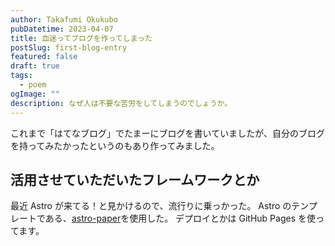 ```yaml
---
author: Takafumi Okukubo
pubDatetime: 2023-04-07
title: 血迷ってブログを作ってしまった
postSlug: first-blog-entry
featured: false
draft: true
tags:
  - poem
ogImage: ""
description: なぜ人は不要な苦労をしてしまうのでしょうか。
---
```


これまで「はてなブログ」でたまーにブログを書いていましたが、自分のブログを持ってみたかったというのもあり作ってみました。

## 活用させていただいたフレームワークとか

最近 Astro が来てる！と見かけるので、流行りに乗っかった。
Astro のテンプレートである、[astro-paper](https://github.com/satnaing/astro-paper)を使用した。
デプロイとかは GitHub Pages を使ってます。
